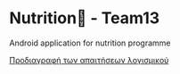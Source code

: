 # Nutrition🍑 - Team13
Android application for nutrition programme 

[Προδιαγραφή των απαιτήσεων λογισμικού](requirements/SoftwareRequirements.md)
